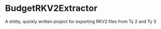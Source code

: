 # BudgetRKV2Extractor
A shitty, quickly written project for exporting RKV2 files from Ty 2 and Ty 3
